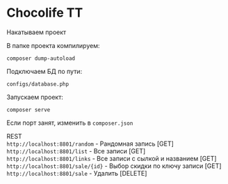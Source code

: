 # Chocolife TT

Накатываем проект

В папке проекта компилируем:
```
composer dump-autoload
```

Подключаем БД по пути:
```
configs/database.php
```

Запускаем проект:
```
composer serve
```
Если порт занят, изменить в  `composer.json`

REST\
`http://localhost:8801/random` - Рандомная запись [GET]\
`http://localhost:8801/list` - Все записи [GET]\
`http://localhost:8801/links` - Все записи с сылкой и названием [GET]\
`http://localhost:8801/sale/{id}` - Выбор скидки по ключу записи [GET]\
`http://localhost:8801/sale` - Удалить [DELETE]

